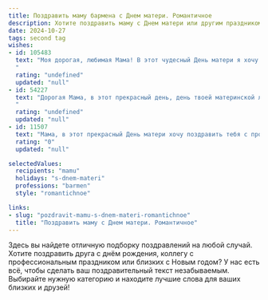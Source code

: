 ```yaml
---
title: Поздравить маму бармена с Днем матери. Романтичное
description: Хотите поздравить маму с Днем матери или другим праздником? Наш ИИ создаст незабываемое поздравление, а вы обязательно выделитесь среди других.  
date: 2024-10-27
tags: second tag
wishes:
- id: 105483
  text: "Моя дорогая, любимая Мама! В этот чудесный День матери я хочу признаться тебе в безграничной любви и благодарности. Твой нежный свет всегда согревал меня, как самый тёплый коктейль, созданный твоими заботливыми руками.  Пусть твоя жизнь будет такой же яркой и искристой, как лучшие напитки, которые ты умеешь готовить, а счастье – таким же крепким, как твоя любовь к нам. С Днём матери, моя прекрасная Барменша!
  "
  rating: "undefined"
  updated: "null"
- id: 54227
  text: "Дорогая Мама, в этот прекрасный день, день твоей материнской любви и заботы, я хочу сказать тебе, что ты – не просто бармен, а самый лучший миксолог моих эмоций.  Твоя улыбка – это тонкий аромат лимонада, твой взгляд - чистая вода, а твои объятия - самая сладкая водка. С Днем Матери, дорогая!
  "
  rating: "undefined"
  updated: "null"
- id: 11507
  text: "Мама, в этот прекрасный День матери хочу поздравить тебя с профессиональным праздником! Знаю, что твоя работа бармена требует не только мастерства, но и душевности, и именно эти качества делают тебя не только прекрасным специалистом, но и замечательной мамой. Пусть каждый день приносит тебе радость и удовлетворение от твоих достижений. Ты всегда была и останешься для меня источником вдохновения и поддержки. С любовью и благодарностью за все, что ты делаешь! С праздником, мамочка!"
  rating: "0"
  updated: "null"

selectedValues:
  recipients: "mamu"
  holidays: "s-dnem-materi"
  professions: "barmen"
  style: "romantichnoe"

links:
- slug: "pozdravit-mamu-s-dnem-materi-romantichnoe"
  title: "Поздравить маму с Днем матери. Романтичное"
---
```


Здесь вы найдете отличную подборку поздравлений на любой случай. 
Хотите поздравить друга с днём рождения, коллегу с профессиональным праздником или близких с Новым годом? У нас есть всё, чтобы сделать ваш поздравительный текст незабываемым. Выбирайте нужную категорию и находите лучшие слова для ваших близких и друзей!
